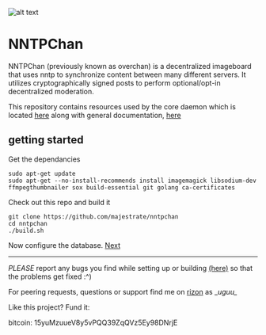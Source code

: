 ![alt text](https://i.imgur.com/nJeVjbK.png)

# NNTPChan #

NNTPChan (previously known as overchan) is a decentralized imageboard that uses nntp to synchronize content between many different servers. It utilizes cryptographically signed posts to perform optional/opt-in decentralized moderation.

This repository contains resources used by the core daemon which is located [here](https://github.com/majestrate/srndv2) along with general documentation, [here](doc/)

## getting started ##

Get the dependancies

    sudo apt-get update
    sudo apt-get --no-install-recommends install imagemagick libsodium-dev ffmpegthumbnailer sox build-essential git golang ca-certificates

Check out this repo and build it

    git clone https://github.com/majestrate/nntpchan
    cd nntpchan
    ./build.sh

Now configure the database. [Next](doc/database.md)


---

*PLEASE* report any bugs you find while setting up or building [(here)](https://github.com/majestrate/nntpchan/issues) so that the problems get fixed :^)

For peering requests, questions or support find me on [rizon](https://qchat.rizon.net/?channels=#nntpchan) as \__uguu\__


Like this project? Fund it:

bitcoin: 15yuMzuueV8y5vPQQ39ZqQVz5Ey98DNrjE

